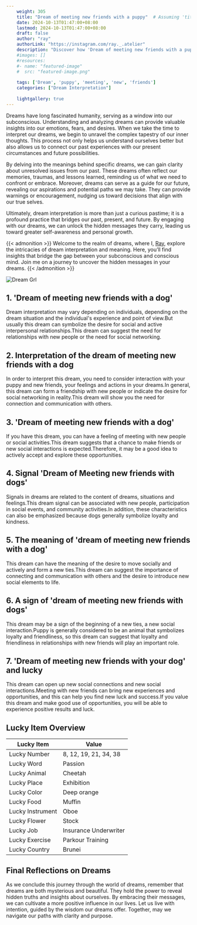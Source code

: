 ```yaml
---
    weight: 305
    title: "Dream of meeting new friends with a puppy"  # Assuming 'title' column exists
    date: 2024-10-13T01:47:00+08:00
    lastmod: 2024-10-13T01:47:00+08:00
    draft: false
    author: "ray"
    authorLink: "https://instagram.com/ray._.atelier"
    description: "Discover how 'Dream of meeting new friends with a puppy' can interpret your future and uncover its significant meanings in your life."
    #images: []
    #resources:
    #- name: "featured-image"
    #  src: "featured-image.png"
    
    tags: ['Dream', 'puppy', 'meeting', 'new', 'friends']
    categories: ["Dream Interpretation"]
    
    lightgallery: true
---
```

    
Dreams have long fascinated humanity, serving as a window into our subconscious. Understanding and analyzing dreams can provide valuable insights into our emotions, fears, and desires. When we take the time to interpret our dreams, we begin to unravel the complex tapestry of our inner thoughts. This process not only helps us understand ourselves better but also allows us to connect our past experiences with our present circumstances and future possibilities.

By delving into the meanings behind specific dreams, we can gain clarity about unresolved issues from our past. These dreams often reflect our memories, traumas, and lessons learned, reminding us of what we need to confront or embrace. Moreover, dreams can serve as a guide for our future, revealing our aspirations and potential paths we may take. They can provide warnings or encouragement, nudging us toward decisions that align with our true selves.

Ultimately, dream interpretation is more than just a curious pastime; it is a profound practice that bridges our past, present, and future. By engaging with our dreams, we can unlock the hidden messages they carry, leading us toward greater self-awareness and personal growth.

{{< admonition >}}
Welcome to the realm of dreams, where I, [Ray](https://instagram.com/ray._.atelier), explore the intricacies of dream interpretation and meaning. Here, you’ll find insights that bridge the gap between your subconscious and conscious mind. Join me on a journey to uncover the hidden messages in your dreams.
{{< /admonition >}}

![Dream Grl](https://cdn.pixabay.com/photo/2017/11/02/03/35/gothic-2910057_1280.jpg "Dream Grl")

## 1. 'Dream of meeting new friends with a dog'
Dream interpretation may vary depending on individuals, depending on the dream situation and the individual's experience and point of view.But usually this dream can symbolize the desire for social and active interpersonal relationships.This dream can suggest the need for relationships with new people or the need for social networking.

## 2. Interpretation of the dream of meeting new friends with a dog
In order to interpret this dream, you need to consider interaction with your puppy and new friends, your feelings and actions in your dreams.In general, this dream can form a friendship with new people or indicate the desire for social networking in reality.This dream will show you the need for connection and communication with others.

## 3. 'Dream of meeting new friends with a dog'
If you have this dream, you can have a feeling of meeting with new people or social activities.This dream suggests that a chance to make friends or new social interactions is expected.Therefore, it may be a good idea to actively accept and explore these opportunities.

## 4. Signal 'Dream of Meeting new friends with dogs'
Signals in dreams are related to the content of dreams, situations and feelings.This dream signal can be associated with new people, participation in social events, and community activities.In addition, these characteristics can also be emphasized because dogs generally symbolize loyalty and kindness.

## 5. The meaning of 'dream of meeting new friends with a dog'
This dream can have the meaning of the desire to move socially and actively and form a new ties.This dream can suggest the importance of connecting and communication with others and the desire to introduce new social elements to life.

## 6. A sign of 'dream of meeting new friends with dogs'
This dream may be a sign of the beginning of a new ties, a new social interaction.Puppy is generally considered to be an animal that symbolizes loyalty and friendliness, so this dream can suggest that loyalty and friendliness in relationships with new friends will play an important role.

## 7. 'Dream of meeting new friends with your dog' and lucky
This dream can open up new social connections and new social interactions.Meeting with new friends can bring new experiences and opportunities, and this can help you find new luck and success.If you value this dream and make good use of opportunities, you will be able to experience positive results and luck.

## Lucky Item Overview
| Lucky Item          | Value              |
|---------------|--------------------|
| Lucky Number        | 8, 12, 19, 21, 34, 38  |
| Lucky Word          | Passion |
| Lucky Animal        | Cheetah |
| Lucky Place         | Exhibition     |
| Lucky Color         | Deep orange     |
| Lucky Food          | Muffin      |
| Lucky Instrument    | Oboe |
| Lucky Flower        | Stock    |
| Lucky Job           | Insurance Underwriter       |
| Lucky Exercise      | Parkour Training  |
| Lucky Country       | Brunei    |


##  Final Reflections on Dreams

As we conclude this journey through the world of dreams, remember that dreams are both mysterious and beautiful. They hold the power to reveal hidden truths and insights about ourselves. By embracing their messages, we can cultivate a more positive influence in our lives. Let us live with intention, guided by the wisdom our dreams offer. Together, may we navigate our paths with clarity and purpose.
